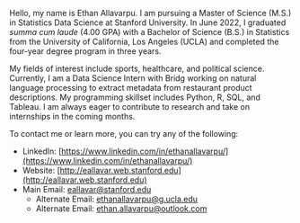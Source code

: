 Hello, my name is Ethan Allavarpu. I am pursuing a Master of Science (M.S.) in Statistics Data Science at Stanford University. In June 2022, I graduated *summa cum laude* (4.00 GPA) with a Bachelor of Science (B.S.) in Statistics from the University of California, Los Angeles (UCLA) and completed the four-year degree program in three years.

My fields of interest include sports, healthcare, and political science. Currently, I am a Data Science Intern with Bridg working on natural language processing to extract metadata from restaurant product descriptions. My programming skillset includes Python, R, SQL, and Tableau. I am always eager to contribute to research and take on internships in the coming months.
 
To contact me or learn more, you can try any of the following:

- LinkedIn: [https://www.linkedin.com/in/ethanallavarpu/](https://www.linkedin.com/in/ethanallavarpu/)
- Website: [http://eallavar.web.stanford.edu](http://eallavar.web.stanford.edu)
- Main Email: eallavar@stanford.edu
  - Alternate Email: ethanallavarpu@g.ucla.edu
  - Alternate Email: ethan.allavarpu@outlook.com
